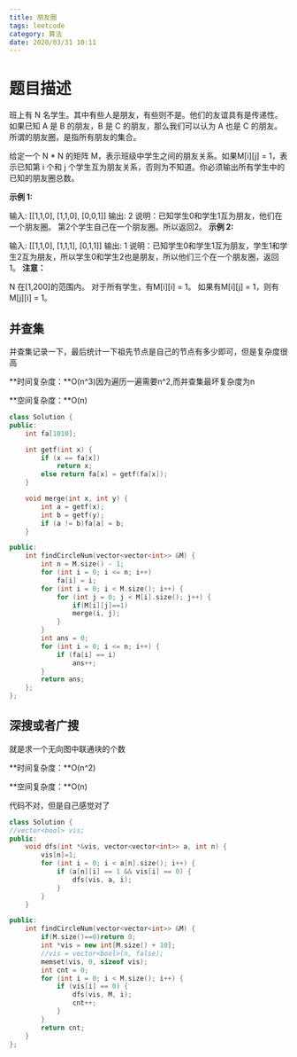 ```yaml
---
title: 朋友圈
tags: leetcode
category: 算法
date: 2020/03/31 10:11
---
```


# 题目描述

班上有 N 名学生。其中有些人是朋友，有些则不是。他们的友谊具有是传递性。如果已知 A 是 B 的朋友，B 是 C 的朋友，那么我们可以认为 A 也是 C 的朋友。所谓的朋友圈，是指所有朋友的集合。

给定一个 N * N 的矩阵 M，表示班级中学生之间的朋友关系。如果M[i][j] = 1，表示已知第 i 个和 j 个学生互为朋友关系，否则为不知道。你必须输出所有学生中的已知的朋友圈总数。

**示例 1:**

输入: 
[[1,1,0],
 [1,1,0],
 [0,0,1]]
输出: 2 
说明：已知学生0和学生1互为朋友，他们在一个朋友圈。
第2个学生自己在一个朋友圈。所以返回2。
**示例 2:**

输入: 
[[1,1,0],
 [1,1,1],
 [0,1,1]]
输出: 1
说明：已知学生0和学生1互为朋友，学生1和学生2互为朋友，所以学生0和学生2也是朋友，所以他们三个在一个朋友圈，返回1。
**注意：**

N 在[1,200]的范围内。
对于所有学生，有M[i][i] = 1。
如果有M[i][j] = 1，则有M[j][i] = 1。

## 并查集

并查集记录一下，最后统计一下祖先节点是自己的节点有多少即可，但是复杂度很高

**时间复杂度：**O(n^3)因为遍历一遍需要n^2,而并查集最坏复杂度为n

**空间复杂度：**O(n)

```c++
class Solution {
public:
    int fa[1010];

    int getf(int x) {
        if (x == fa[x])
            return x;
        else return fa[x] = getf(fa[x]);
    }

    void merge(int x, int y) {
        int a = getf(x);
        int b = getf(y);
        if (a != b)fa[a] = b;
    }

public:
    int findCircleNum(vector<vector<int>> &M) {
        int n = M.size() - 1;
        for (int i = 0; i <= n; i++)
            fa[i] = i;
        for (int i = 0; i < M.size(); i++) {
            for (int j = 0; j < M[i].size(); j++) {
                if(M[i][j]==1)
                merge(i, j);
            }
        }
        int ans = 0;
        for (int i = 0; i <= n; i++) {
            if (fa[i] == i)
                ans++;
        }
        return ans;
    };
};
```

## 深搜或者广搜

就是求一个无向图中联通块的个数

**时间复杂度：**O(n^2)

**空间复杂度：**O(n)

代码不对，但是自己感觉对了

```c++
class Solution {
//vector<bool> vis;    
public:
    void dfs(int *&vis, vector<vector<int>> a, int n) {
        vis[n]=1;
        for (int i = 0; i < a[n].size(); i++) {
            if (a[n][i] == 1 && vis[i] == 0) {
                dfs(vis, a, i);
            }
        }
    }

public:
    int findCircleNum(vector<vector<int>> &M) {
        if(M.size()==0)return 0;
        int *vis = new int[M.size() + 10];
        //vis = vector<bool>(n, false);
        memset(vis, 0, sizeof vis);
        int cnt = 0;
        for (int i = 0; i < M.size(); i++) {
            if (vis[i] == 0) {
                dfs(vis, M, i);
                cnt++;
            }
        }
        return cnt;
    }
};
```

